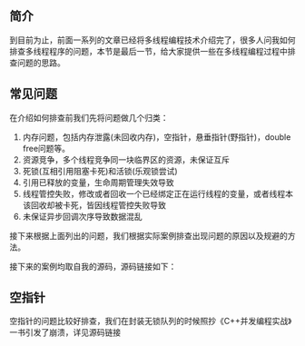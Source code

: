 ## 简介
到目前为止，前面一系列的文章已经将多线程编程技术介绍完了，很多人问我如何排查多线程程序的问题，本节是最后一节，给大家提供一些在多线程编程过程中排查问题的思路。
## 常见问题
在介绍如何排查前我们先将问题做几个归类：
1. 内存问题，包括内存泄露(未回收内存)，空指针，悬垂指针(野指针)，double free问题等。
2. 资源竞争，多个线程竞争同一块临界区的资源，未保证互斥
3. 死锁(互相引用阻塞卡死)和活锁(乐观锁尝试)
4. 引用已释放的变量，生命周期管理失效导致
5. 线程管控失败，修改或者回收一个已经绑定正在运行线程的变量，或者线程本该回收却被卡死，皆因线程管控失败导致
6. 未保证异步回调次序导致数据混乱

接下来根据上面列出的问题，我们根据实际案例排查出现问题的原因以及规避的方法。

接下来的案例均取自我的源码，源码链接如下：



## 空指针
空指针的问题比较好排查，我们在封装无锁队列的时候照抄《C++并发编程实战》一书引发了崩溃，详见源码链接
